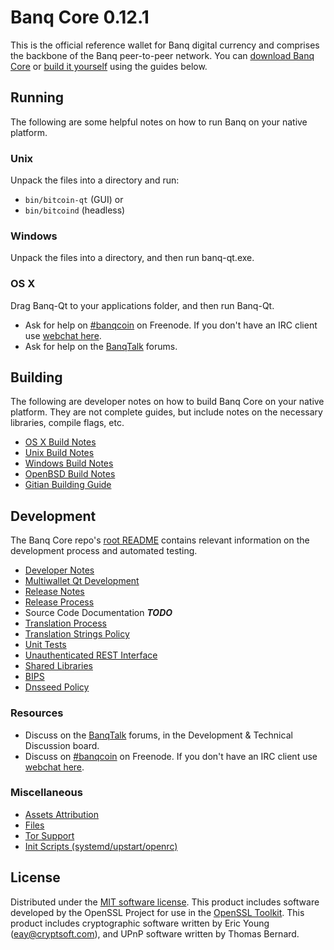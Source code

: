 Banq Core 0.12.1
=====================

This is the official reference wallet for Banq digital currency and comprises the backbone of the Banq peer-to-peer network. You can [download Banq Core](https://www.banq.org/downloads/) or [build it yourself](#building) using the guides below.

Running
---------------------
The following are some helpful notes on how to run Banq on your native platform.

### Unix

Unpack the files into a directory and run:

- `bin/bitcoin-qt` (GUI) or
- `bin/bitcoind` (headless)

### Windows

Unpack the files into a directory, and then run banq-qt.exe.

### OS X

Drag Banq-Qt to your applications folder, and then run Banq-Qt.

* Ask for help on [#banqcoin](http://webchat.freenode.net?channels=banqcoin) on Freenode. If you don't have an IRC client use [webchat here](http://webchat.freenode.net?channels=banqcoin).
* Ask for help on the [BanqTalk](https://banqtalk.org/) forums.

Building
---------------------
The following are developer notes on how to build Banq Core on your native platform. They are not complete guides, but include notes on the necessary libraries, compile flags, etc.

- [OS X Build Notes](build-osx.md)
- [Unix Build Notes](build-unix.md)
- [Windows Build Notes](build-windows.md)
- [OpenBSD Build Notes](build-openbsd.md)
- [Gitian Building Guide](gitian-building.md)

Development
---------------------
The Banq Core repo's [root README](/README.md) contains relevant information on the development process and automated testing.

- [Developer Notes](developer-notes.md)
- [Multiwallet Qt Development](multiwallet-qt.md)
- [Release Notes](release-notes.md)
- [Release Process](release-process.md)
- Source Code Documentation ***TODO***
- [Translation Process](translation_process.md)
- [Translation Strings Policy](translation_strings_policy.md)
- [Unit Tests](unit-tests.md)
- [Unauthenticated REST Interface](REST-interface.md)
- [Shared Libraries](shared-libraries.md)
- [BIPS](bips.md)
- [Dnsseed Policy](dnsseed-policy.md)

### Resources
* Discuss on the [BanqTalk](https://banqtalk.org/) forums, in the Development & Technical Discussion board.
* Discuss on [#banqcoin](http://webchat.freenode.net/?channels=banqcoin) on Freenode. If you don't have an IRC client use [webchat here](http://webchat.freenode.net/?channels=banqcoin).

### Miscellaneous
- [Assets Attribution](assets-attribution.md)
- [Files](files.md)
- [Tor Support](tor.md)
- [Init Scripts (systemd/upstart/openrc)](init.md)

License
---------------------
Distributed under the [MIT software license](http://www.opensource.org/licenses/mit-license.php).
This product includes software developed by the OpenSSL Project for use in the [OpenSSL Toolkit](https://www.openssl.org/). This product includes
cryptographic software written by Eric Young ([eay@cryptsoft.com](mailto:eay@cryptsoft.com)), and UPnP software written by Thomas Bernard.
